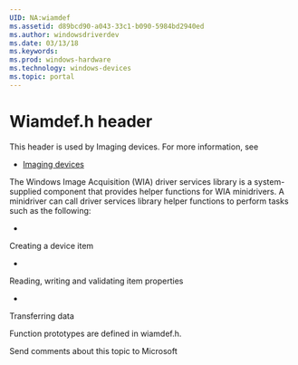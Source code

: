 ```yaml
---
UID: NA:wiamdef
ms.assetid: d89bcd90-a043-33c1-b090-5984bd2940ed
ms.author: windowsdriverdev
ms.date: 03/13/18
ms.keywords: 
ms.prod: windows-hardware
ms.technology: windows-devices
ms.topic: portal
---
```


# Wiamdef.h header



This header is used by Imaging devices. For more information, see
- [Imaging devices](../_image/index.md)

The Windows Image Acquisition (WIA) driver services library is a system-supplied component that provides helper functions for WIA minidrivers. A minidriver can call driver services library helper functions to perform tasks such as the following:

- 
Creating a device item

- 
Reading, writing and validating item properties

- 
Transferring data


Function prototypes are defined in wiamdef.h.

Send comments about this topic to Microsoft

